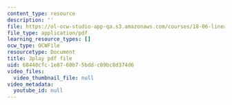 ```yaml
---
content_type: resource
description: ''
file: https://ol-ocw-studio-app-qa.s3.amazonaws.com/courses/18-06-linear-algebra-spring-2010/68440cfc1e8760b75bddc09bc8d374d6_M0Sa8fLOajA.pdf
file_type: application/pdf
learning_resource_types: []
ocw_type: OCWFile
resourcetype: Document
title: 3play pdf file
uid: 68440cfc-1e87-60b7-5bdd-c09bc8d374d6
video_files:
  video_thumbnail_file: null
video_metadata:
  youtube_id: null
---
```

